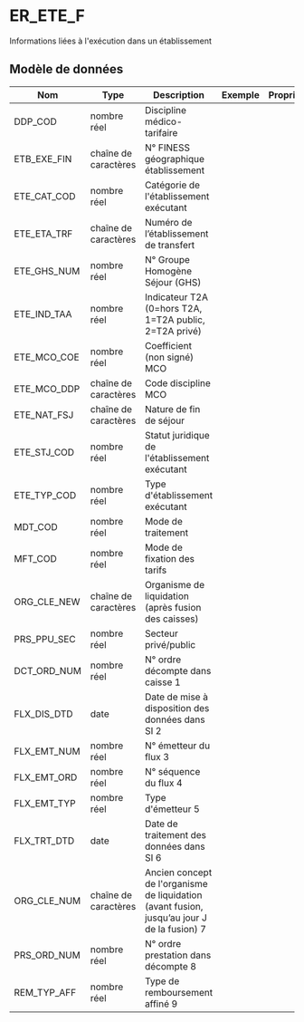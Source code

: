 # ER_ETE_F

Informations liées à l'exécution dans un établissement


## Modèle de données

|Nom|Type|Description|Exemple|Propriétés|
|-|-|-|-|-|
|DDP_COD|nombre réel|Discipline médico-tarifaire|||
|ETB_EXE_FIN|chaîne de caractères|N° FINESS géographique établissement|||
|ETE_CAT_COD|nombre réel|Catégorie de l'établissement exécutant|||
|ETE_ETA_TRF|chaîne de caractères|Numéro de l’établissement de transfert|||
|ETE_GHS_NUM|nombre réel|N° Groupe Homogène Séjour (GHS)|||
|ETE_IND_TAA|nombre réel|Indicateur T2A (0=hors T2A, 1=T2A public, 2=T2A privé)|||
|ETE_MCO_COE|nombre réel|Coefficient (non signé) MCO|||
|ETE_MCO_DDP|chaîne de caractères|Code discipline MCO|||
|ETE_NAT_FSJ|chaîne de caractères|Nature de fin de séjour|||
|ETE_STJ_COD|nombre réel|Statut juridique de l'établissement exécutant|||
|ETE_TYP_COD|nombre réel|Type d'établissement exécutant|||
|MDT_COD|nombre réel|Mode de traitement|||
|MFT_COD|nombre réel|Mode de fixation des tarifs|||
|ORG_CLE_NEW|chaîne de caractères|Organisme de liquidation (après fusion des caisses)|||
|PRS_PPU_SEC|nombre réel|Secteur privé/public|||
|DCT_ORD_NUM|nombre réel|N° ordre décompte dans caisse                      1|||
|FLX_DIS_DTD|date|Date de mise à disposition des données dans SI     2|||
|FLX_EMT_NUM|nombre réel|N° émetteur du flux                                                  3|||
|FLX_EMT_ORD|nombre réel|N° séquence du flux                                               4|||
|FLX_EMT_TYP|nombre réel|Type d'émetteur                                                      5|||
|FLX_TRT_DTD|date|Date de traitement des données dans SI                   6|||
|ORG_CLE_NUM|chaîne de caractères|Ancien concept de l'organisme de liquidation (avant fusion, jusqu’au jour J de la fusion)          7|||
|PRS_ORD_NUM|nombre réel|N° ordre prestation dans décompte                 8|||
|REM_TYP_AFF|nombre réel|Type de remboursement affiné                                 9|||
